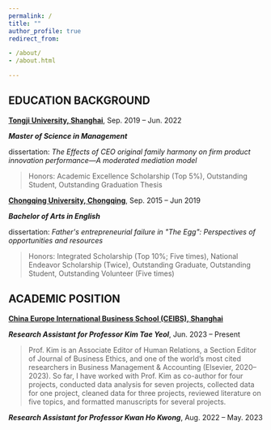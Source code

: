 ```yaml
---
permalink: /
title: ""
author_profile: true
redirect_from:

- /about/
- /about.html

---
```


## EDUCATION BACKGROUND

**[Tongji University, Shanghai](https://www.tongji.edu.cn/)**, Sep. 2019 – Jun. 2022

***Master of Science in Management***

dissertation: *The Effects of CEO original family harmony on firm product innovation performance—A moderated mediation model*

> Honors: Academic Excellence Scholarship (Top 5%), Outstanding Student, Outstanding Graduation Thesis

**[Chongqing University, Chongqing](https://www.cqu.edu.cn/)**, Sep. 2015 – Jun 2019

***Bachelor of Arts in English***

dissertation: *Father's entrepreneurial failure in "The Egg": Perspectives of opportunities and resources*

> Honors: Integrated Scholarship (Top 10%; Five times), National Endeavor Scholarship (Twice), Outstanding Graduate, Outstanding Student, Outstanding Volunteer (Five times)

## ACADEMIC POSITION

**[China Europe International Business School (CEIBS), Shanghai](https://cn.ceibs.edu/)**

***Research Assistant for Professor Kim Tae Yeol***, Jun. 2023 – Present

> Prof. Kim is an Associate Editor of Human Relations, a Section Editor of Journal of Business Ethics, and one of the world’s most cited researchers in Business Management & Accounting (Elsevier, 2020–2023). So far, I have worked with Prof. Kim as co-author for four projects, conducted data analysis for seven projects, collected data for one project, cleaned data for three projects, reviewed literature on five topics, and formatted manuscripts for several projects.

***Research Assistant for Professor Kwan Ho Kwong***, Aug. 2022 – May. 2023

